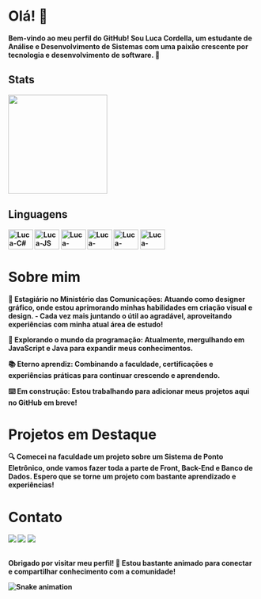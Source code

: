 


# Olá! 👋

<b>Bem-vindo ao meu perfil do GitHub! Sou Luca Cordella, um estudante de Análise e Desenvolvimento de Sistemas com uma paixão crescente por tecnologia e desenvolvimento de software. 🚀 

## Stats

<a href="https://github.com/LucaCordella/convoychat">
  <img height=200 align="center" src="https://github-readme-stats.vercel.app/api/top-langs?username=LucaCordella&layout=compact&langs_count=8&card_width=320&theme=radical" />
</a>

## Linguagens
<div>
    <img align="center" alt="Luca-C#" height="40" width="50" src="https://cdn.jsdelivr.net/gh/devicons/devicon@latest/icons/csharp/csharp-original.svg" />
    <img align="center" alt="Luca-JS" height="40" width="50" src="https://cdn.jsdelivr.net/gh/devicons/devicon@latest/icons/javascript/javascript-original.svg" />    
    <img align="center" alt="Luca-HTML" height="40" width="50" src="https://cdn.jsdelivr.net/gh/devicons/devicon@latest/icons/html5/html5-original.svg" />
    <img align="center" alt="Luca-HTML" height="40" width="50" src="https://cdn.jsdelivr.net/gh/devicons/devicon@latest/icons/css3/css3-original.svg" />
    <img align="center" alt="Luca-MySQL" height="40" width="50" src="https://cdn.jsdelivr.net/gh/devicons/devicon@latest/icons/mysql/mysql-original.svg" />
    <img align="center" alt="Luca-Python" height="40" width="50" src="https://cdn.jsdelivr.net/gh/devicons/devicon@latest/icons/python/python-original.svg" />
</div>

# Sobre mim

🚀 Estagiário no Ministério das Comunicações: Atuando como designer gráfico, onde estou aprimorando minhas habilidades em criação visual e design.
    - Cada vez mais juntando o útil ao agradável, aproveitando experiências com minha atual área de estudo!

🌱 Explorando o mundo da programação: Atualmente, mergulhando em JavaScript e Java para expandir meus conhecimentos.

📚 Eterno aprendiz: Combinando a faculdade, certificações e experiências práticas para continuar crescendo e aprendendo.

⌨️ Em construção: Estou trabalhando para adicionar meus projetos aqui no GitHub em breve!

# Projetos em Destaque

🔍 Comecei na faculdade um projeto sobre um Sistema de Ponto Eletrônico, onde vamos fazer toda a parte de Front, Back-End e Banco de Dados. Espero que se torne um projeto com bastante aprendizado e experiências! 

# Contato

<div>
    <a href="mailto:lucacordella12@gmail.com"><img src="https://img.shields.io/badge/Gmail-D14836?style=for-the-badge&logo=gmail&logoColor=black" target="_blank"></a>    
    <a href="https://www.linkedin.com/in/lucacordella" target="_blank"><img src="https://img.shields.io/badge/LinkedIn-0077B5?style=for-the-badge&logo=linkedin&logoColor=black" target="_blank"></a>  
    <a href="https://www.instagram.com/lucacordella/" target="_blank"><img src="https://img.shields.io/badge/Instagram-E4405F?style=for-the-badge&logo=instagram&logoColor=black" target="_blank"></a> 
</div>

## 
<b>Obrigado por visitar meu perfil! 🚀 Estou bastante animado para conectar e compartilhar conhecimento com a comunidade!

![Snake animation](https://github.com/LucaCordella/LucaCordella/blob/output/github-contribution-grid-snake.svg)
